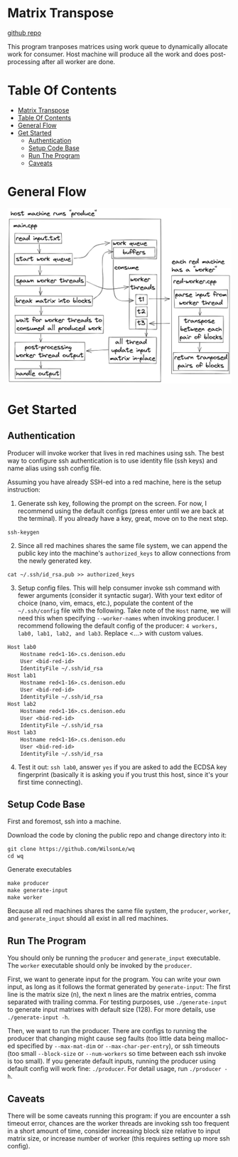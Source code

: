 # Matrix Transpose

[github repo](https://github.com/WilsonLe/wq)

This program tranposes matrices using work queue to dynamically allocate work for consumer. Host machine will produce all the work and does post-processing after all worker are done.

# Table Of Contents
- [Matrix Transpose](#matrix-transpose)
- [Table Of Contents](#table-of-contents)
- [General Flow](#general-flow)
- [Get Started](#get-started)
  - [Authentication](#authentication)
  - [Setup Code Base](#setup-code-base)
  - [Run The Program](#run-the-program)
  - [Caveats](#caveats)

# General Flow

![work-queue-flow-char](wq-flow.png)

# Get Started

## Authentication
Producer will invoke worker that lives in red machines using ssh. The best way to configure ssh authentication is to use identity file (ssh keys) and name alias using ssh config file.

Assuming you have already SSH-ed into a red machine, here is the setup instruction:

1. Generate ssh key, following the prompt on the screen. For now, I recommend using the default configs (press enter until we are back at the terminal). If you already have a key, great, move on to the next step.
```
ssh-keygen
```
2. Since all red machines shares the same file system, we can append the public key into the machine's `authorized_keys` to allow connections from the newly generated key.
```
cat ~/.ssh/id_rsa.pub >> authorized_keys
```
3. Setup config files. This will help consumer invoke ssh command with fewer arguments (consider it syntactic sugar). With your text editor of choice (nano, vim, emacs, etc.), populate the content of the `~/.ssh/config` file with the following. Take note of the `Host` name, we will need this when specifying `--worker-names` when invoking producer. I recommend following the default config of the producer: `4 workers, lab0, lab1, lab2, and lab3`. Replace <...> with custom values.
```
Host lab0 
    Hostname red<1-16>.cs.denison.edu 
    User <bid-red-id>
    IdentityFile ~/.ssh/id_rsa
Host lab1 
    Hostname red<1-16>.cs.denison.edu 
    User <bid-red-id>
    IdentityFile ~/.ssh/id_rsa
Host lab2 
    Hostname red<1-16>.cs.denison.edu 
    User <bid-red-id>
    IdentityFile ~/.ssh/id_rsa
Host lab3 
    Hostname red<1-16>.cs.denison.edu 
    User <bid-red-id>
    IdentityFile ~/.ssh/id_rsa
```
4. Test it out: `ssh lab0`, answer `yes` if you are asked to add the ECDSA key fingerprint (basically it is asking you if you trust this host, since it's your first time connecting).

## Setup Code Base

First and foremost, ssh into a machine.

Download the code by cloning the public repo and change directory into it:
```
git clone https://github.com/WilsonLe/wq
cd wq
```

Generate executables
```
make producer
make generate-input
make worker
```

Because all red machines shares the same file system, the `producer`, `worker`, and `generate_input` should all exist in all red machines.

## Run The Program

You should only be running the `producer` and `generate_input` executable. The `worker` executable should only be invoked by the `producer`.

First, we want to generate input for the program. You can write your own input, as long as it follows the format generated by `generate-input`: The first line is the matrix size (n), the next n lines are the matrix entries, comma separated with trailing comma. For testing purposes, use `./generate-input` to generate input matrixes with default size (128). For more details, use `./generate-input -h`.

Then, we want to run the producer. There are configs to running the producer that changing might cause seg faults (too little data being malloc-ed specified by `--max-mat-dim` or `--max-char-per-entry`), or ssh timeouts (too small `--block-size` or `--num-workers` so time between each ssh invoke is too small). If you generate default inputs, running the producer using default config will work fine: `./producer`. For detail usage, run `./producer -h`.

## Caveats
 
There will be some caveats running this program: if you are encounter a ssh timeout error, chances are the worker threads are invoking ssh too frequent in a short amount of time, consider increasing block size relative to input matrix size, or increase number of worker (this requires setting up more ssh config).